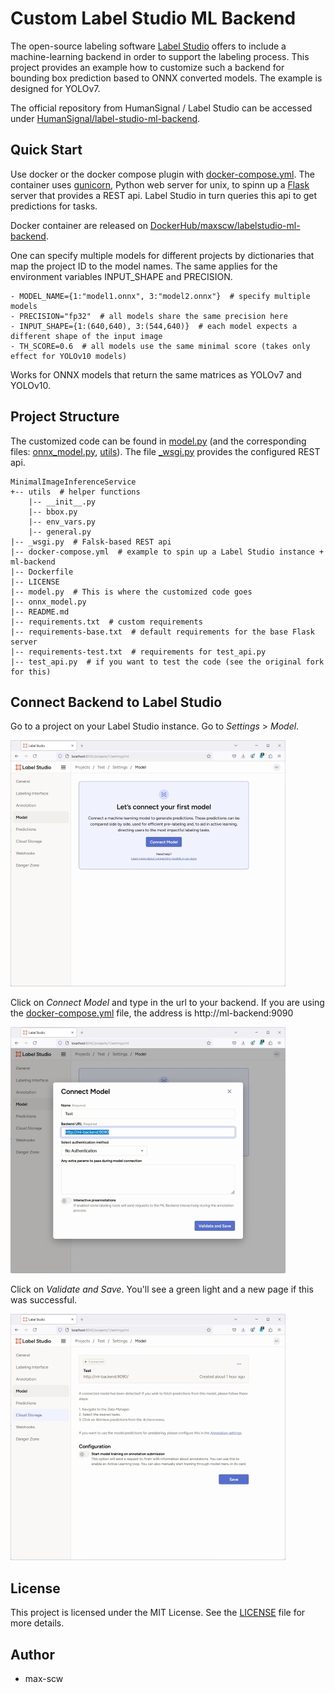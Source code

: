 # Custom Label Studio ML Backend

The open-source labeling software [Label Studio](https://labelstud.io/) offers to include a machine-learning backend in order to support the labeling process. This project provides an example how to customize such a backend for bounding box prediction based to ONNX converted models. The example is designed for YOLOv7.

The official repository from HumanSignal / Label Studio can be accessed under [HumanSignal/label-studio-ml-backend](https://github.com/HumanSignal/label-studio-ml-backend).

## Quick Start

Use docker or the docker compose plugin with [docker-compose.yml](docker-compose.yml).
The container uses [gunicorn](https://gunicorn.org/), Python web server for unix, to spinn up a [Flask](https://flask.palletsprojects.com/en/3.0.x/) server that provides a REST api. Label Studio in turn queries this api to get predictions for tasks.

Docker container are released on [DockerHub/maxscw/labelstudio-ml-backend](https://hub.docker.com/r/maxscw/labelstudio-ml-backend).

One can specify multiple models for different projects by dictionaries that map the project ID to the model names. The same applies for the environment variables INPUT_SHAPE and PRECISION.
````shell
- MODEL_NAME={1:"model1.onnx", 3:"model2.onnx"}  # specify multiple models
- PRECISION="fp32"  # all models share the same precision here
- INPUT_SHAPE={1:(640,640), 3:(544,640)}  # each model expects a different shape of the input image
- TH_SCORE=0.6  # all models use the same minimal score (takes only effect for YOLOv10 models)
````

Works for ONNX models that return the same matrices as YOLOv7 and YOLOv10.

## Project Structure

The customized code can be found in [model.py](model.py) (and the corresponding files: [onnx_model.py](onnx_model.py), [utils](utils)).
The file [_wsgi.py](_wsgi.py) provides the configured REST api.

````
MinimalImageInferenceService
+-- utils  # helper functions
    |-- __init__.py
    |-- bbox.py
    |-- env_vars.py
    |-- general.py
|-- _wsgi.py  # Falsk-based REST api
|-- docker-compose.yml  # example to spin up a Label Studio instance + ml-backend
|-- Dockerfile
|-- LICENSE
|-- model.py  # This is where the customized code goes
|-- onnx_model.py
|-- README.md
|-- requirements.txt  # custom requirements
|-- requirements-base.txt  # default requirements for the base Flask server
|-- requirements-test.txt  # requirements for test_api.py
|-- test_api.py  # if you want to test the code (see the original fork for this)
````

## Connect Backend to Label Studio

Go to a project on your Label Studio instance. Go to *Settings* > *Model*.

![LabelStudioMLBackend_Settings_Model_new.jpg](docs%2FLabelStudioMLBackend_Settings_Model_new.jpg)

Click on *Connect Model* and type in the url to your backend. If you are using the [docker-compose.yml](docker-compose.yml) file, the address is http://ml-backend:9090

![LabelStudioMLBackend_Model_Connect_Model.jpg](docs%2FLabelStudioMLBackend_Model_Connect_Model.jpg)

Click on *Validate and Save*. You'll see a green light and a new page if this was successful.

![LabelStudioMLBackend_Model_Connected.jpg](docs%2FLabelStudioMLBackend_Model_Connected.jpg)

## License

This project is licensed under the MIT License. See the [LICENSE](LICENSE) file for more details.

## Author

 - max-scw
